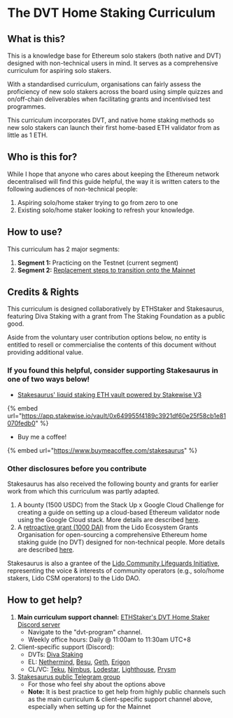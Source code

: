 # The DVT Home Staking Curriculum

## What is this?

This is a knowledge base for Ethereum solo stakers (both native and DVT) designed with non-technical users in mind. It serves as a comprehensive curriculum for aspiring solo stakers.

With a standardised curriculum, organisations can fairly assess the proficiency of new solo stakers across the board using simple quizzes and on/off-chain deliverables when facilitating grants and incentivised test programmes.

This curriculum incorporates DVT, and native home staking methods so new solo stakers can launch their first home-based ETH validator from as little as 1 ETH.

## Who is this for?

While I hope that anyone who cares about keeping the Ethereum network decentralised will find this guide helpful, the way it is written caters to the following audiences of non-technical people:

1. Aspiring solo/home staker trying to go from zero to one
2. Existing solo/home staker looking to refresh your knowledge.

## How to use?

This curriculum has 2 major segments:

1. **Segment 1:** Practicing on the Testnet (current segment)
2. **Segment 2:** [Replacement steps to transition onto the Mainnet ](https://app.gitbook.com/o/ZRc5aeQgk267aLADwYv5/s/FoGzpVzGOOby9LLDFqRC/)

## Credits & Rights

This curriculum is designed collaboratively by ETHStaker and Stakesaurus, featuring Diva Staking with a grant from The Staking Foundation as a public good.

Aside from the voluntary user contribution options below, no entity is entitled to resell or commercialise the contents of this document without providing additional value.&#x20;

### If you found this helpful, consider supporting Stakesaurus in one of two ways below!&#x20;

* [Stakesaurus' liquid staking ETH vault powered by Stakewise V3](https://app.stakewise.io/vault/0x649955f4189c3921df60e25f58cb1e81070fedb0)

{% embed url="https://app.stakewise.io/vault/0x649955f4189c3921df60e25f58cb1e81070fedb0" %}

* Buy me a coffee!

{% embed url="https://www.buymeacoffee.com/stakesaurus" %}

### Other disclosures before you contribute

Stakesaurus has also received the following bounty and grants for earlier work from which this curriculum was partly adapted.

1. A bounty (1500 USDC) from the Stack Up x Google Cloud Challenge for creating a guide on setting up a cloud-based Ethereum validator node using the Google Cloud stack. More details are described [here](https://x.com/StackUpHQ/status/1701601281541091565).
2. A [retroactive grant (1000 DAI)](https://research.lido.fi/t/lido-community-lifeguards-initiative/4678/23?u=stakesaurus) from the Lido Ecosystem Grants Organisation for open-sourcing a comprehensive Ethereum home staking guide (no DVT) designed for non-technical people. More details are described [here](https://x.com/stakesaurus/status/1709419025435164696).

Stakesaurus is also a grantee of the [Lido Community Lifeguards Initiative](https://research.lido.fi/t/lido-community-lifeguards-initiative/4678), representing the voice & interests of community operators (e.g., solo/home stakers, Lido CSM operators) to the Lido DAO.

## How to get help?

1. **Main curriculum support channel:** [ETHStaker's DVT Home Staker Discord server](https://discord.gg/ethstaker)
   * Navigate to the "dvt-program" channel.
   * Weekly office hours: Daily @ 11:00am to 11:30am UTC+8
2. Client-specific support (Discord):
   * DVTs: [Diva Staking](https://discord.gg/gkgzbze4)
   * EL: [Nethermind](https://discord.gg/bphnunvcef), [Besu](https://discord.gg/consensys), [Geth](https://discord.gg/CYuF3A9S), [Erigon](https://github.com/ledgerwatch/erigon?tab=readme-ov-file#erigon-discord-server)
   * CL/VC: [Teku](https://discord.gg/consensys), [Nimbus](https://discord.gg/AuDqCzQb), [Lodestar](https://discord.gg/AuPdTD6N), [Lighthouse](https://discord.gg/5U2R2Awu), [Prysm](https://discord.gg/prysmaticlabs)
3. [Stakesaurus public Telegram group](https://t.me/stakesaurus)
   * For those who feel shy about the options above
   * **Note:** It is best practice to get help from highly public channels such as the main curriculum  & client-specific support channel above, especially when setting up for the Mainnet&#x20;
